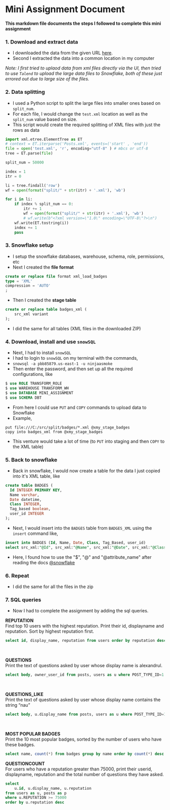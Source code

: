 # Mini Assignment Document

**This markdown file documents the steps I followed to complete this mini assignment**

### 1. Download and extract data

- I downloaded the data from the given URL [here](https://archive.org/download/stackexchange/askubuntu.com.7z).
- Second I extracted the data into a common location in my computer

*Note: I first tried to uplaod data from xml files directly via the UI, 
then tried to use `Talend` to upload the large data files to Snowflake, 
both of these just errored out due to large size of the files.*

### 2. Data splitting

- I used a Python script to split the large files into smaller ones based on `split_num`.
- For each file, I would change the `test.xml` location as well as the `split_num` value based on size.
- This script would create the required splitting of XML files with just the rows as data 
```py
import xml.etree.ElementTree as ET
# context = ET.iterparse('Posts.xml', events=('start' , 'end'))
file = open('test.xml', 'r', encoding="utf-8" ) # mbcs or utf-8
tree = ET.parse(file)

split_num = 50000

index = 1
itr = 0

li = tree.findall('row')
wf = open(format("split/" + str(itr) + '.xml'), 'wb')

for i in li:
    if index % split_num == 0:
        itr += 1
        wf = open(format("split/" + str(itr) + '.xml'), 'wb')
        # wf.write(b"<?xml version=\"1.0\" encoding=\"UTF-8\"?>\n")
    wf.write(ET.tostring(i))
    index += 1
    pass
```

### 3. Snowflake setup

- I setup the snowflake databases, warehouse, schema, role, permissions, etc
- Next I created the **file format**
```sql
create or replace file format xml_load_badges
type = 'XML'
compression = 'AUTO'
;
```
- Then I created the **stage table**
```sql
create or replace table badges_xml (
    src_xml variant
);
```
- I did the same for all tables (XML files in the downloaded ZIP) 


### 4. Download, install and use `snowSQL`

- Next, I had to install `snowSQL`
- I had to login to `snowSQL` on my terminal with the commands,
- ```snowsql -a pbb85879.us-east-1 -u ninjaasmoke```
- Then enter the password, and then set up all the required configurations, like
```sql
$ use ROLE TRANSFORM_ROLE
$ use WAREHOUSE TRANSFORM_WH
$ use DATABASE MINI_ASSIGNMENT
$ use SCHEMA DBT
```
- From here I could use `PUT` and `COPY` commands to upload data to Snowflake
- Example,
``` 
put file:///C:/src/split/badges/*.xml @xmy_stage_badges
copy into badges_xml from @xmy_stage_badges
```
- This venture would take a lot of time (to `PUT` into staging and then `COPY` to the XML table)

### 5. Back to snowflake

- Back in snowflake, I would now create a table for the data I just copied into it's XML table, like
```SQL
create table BADGES (
  Id INTEGER PRIMARY KEY,
  Name varchar,
  Date datetime,
  Class INTEGER,
  Tag_based boolean,
  user_id INTEGER
);
```
- Next, I would insert into the `BADGES` table from `BADGES_XML` using the `insert` command like,

```SQL
insert into BADGES (Id, Name, Date, Class, Tag_Based, user_id) 
select src_xml:"@Id", src_xml:"@Name", src_xml:"@Date", src_xml:"@Class", src_xml:"@TagBased", src_xml:"@UserId" from badges_xml
```
- Here, I found how to use the "$", "@" and "@attribute_name" after reading the docs [@snowflake](https://docs.snowflake.com/en/sql-reference/functions/xmlget.html#usage-notes)

### 6. Repeat
- I did the same for all the files in the zip

### 7. SQL queries

- Now I had to complete the assignment by adding the sql queries.

**REPUTATION**\
Find top 10 users with the highest reputation. Print their id, displayname and reputation. Sort by highest reputation first. 
```SQL
select id, display_name, reputation from users order by reputation desc limit 10
```
<br />

**QUESTIONS**\
Print the text of questions asked by user whose display name is alexandrul.  
```SQL
select body, owner_user_id from posts, users as u where POST_TYPE_ID=1 AND owner_user_id=u.id AND display_name='alexandrul'
```

<br />

**QUESTIONS_LIKE**\
Print the text of questions asked by user whose display name contains the string “nau” 
```SQL
select body, u.display_name from posts, users as u where POST_TYPE_ID=1 AND owner_user_id=u.id AND u.display_name LIKE '%nau%'
```

<br />

**MOST POPULAR BADGES**\
Print the 10 most popular badges, sorted by the number of users who have these badges. 
```SQL
select name, count(*) from badges group by name order by count(*) desc limit 10
```

**QUESTIONCOUNT**\
For users who have a reputation greater than 75000, print their userid, displayname, reputation and the total number of questions they have asked.  
```sql
select
    u.id, u.display_name, u.reputation
from users as u, posts as p
where u.REPUTATION >= 75000
order by u.reputation desc
```
